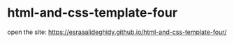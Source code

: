 # html-and-css-template-four
open the site:
https://esraaalideghidy.github.io/html-and-css-template-four/
